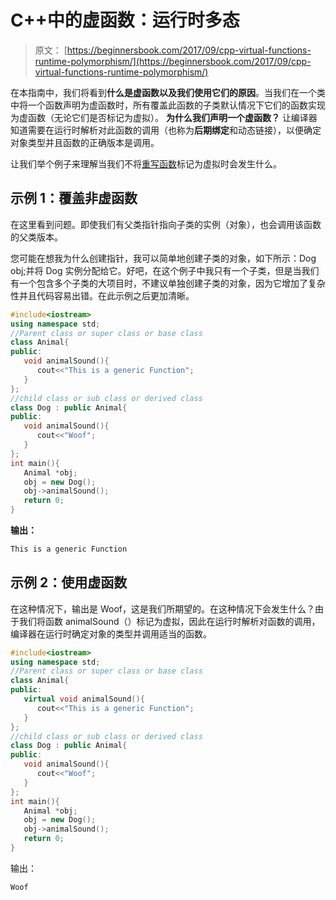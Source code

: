 # C++中的虚函数：运行时多态

> 原文： [https://beginnersbook.com/2017/09/cpp-virtual-functions-runtime-polymorphism/](https://beginnersbook.com/2017/09/cpp-virtual-functions-runtime-polymorphism/)

在本指南中，我们将看到**什么是虚函数以及我们使用它们的原因**。当我们在一个类中将一个函数声明为虚函数时，所有覆盖此函数的子类默认情况下它们的函数实现为虚函数（无论它们是否标记为虚拟）。 **为什么我们声明一个虚函数？** 让编译器知道需要在运行时解析对此函数的调用（也称为**后期绑定**和动态链接），以便确定对象类型并且函数的正确版本是调用。

让我们举个例子来理解当我们不将[重写函数](https://beginnersbook.com/2017/09/cpp-function-overriding/)标记为虚拟时会发生什么。

## 示例 1：覆盖非虚函数

在这里看到问题。即使我们有父类指针指向子类的实例（对象），也会调用该函数的父类版本。

您可能在想我为什么创建指针，我可以简单地创建子类的对象，如下所示：Dog obj;并将 Dog 实例分配给它。好吧，在这个例子中我只有一个子类，但是当我们有一个包含多个子类的大项目时，不建议单独创建子类的对象，因为它增加了复杂性并且代码容易出错。在此示例之后更加清晰。

```cpp
#include<iostream>
using namespace std;
//Parent class or super class or base class
class Animal{
public:
   void animalSound(){
      cout<<"This is a generic Function";
   }
};
//child class or sub class or derived class
class Dog : public Animal{
public:
   void animalSound(){ 
      cout<<"Woof";
   }
};
int main(){
   Animal *obj;
   obj = new Dog();
   obj->animalSound();
   return 0;
}
```

**输出：**

```cpp
This is a generic Function
```

## 示例 2：使用虚函数

在这种情况下，输出是 Woof，这是我们所期望的。在这种情况下会发生什么？由于我们将函数 animalSound（）标记为虚拟，因此在运行时解析对函数的调用，编译器在运行时确定对象的类型并调用适当的函数。

```cpp
#include<iostream>
using namespace std;
//Parent class or super class or base class
class Animal{
public:
   virtual void animalSound(){
      cout<<"This is a generic Function";
   }
};
//child class or sub class or derived class
class Dog : public Animal{
public:
   void animalSound(){ 
      cout<<"Woof";
   }
};
int main(){
   Animal *obj;
   obj = new Dog();
   obj->animalSound();
   return 0;
}
```

输出：

```cpp
Woof
```